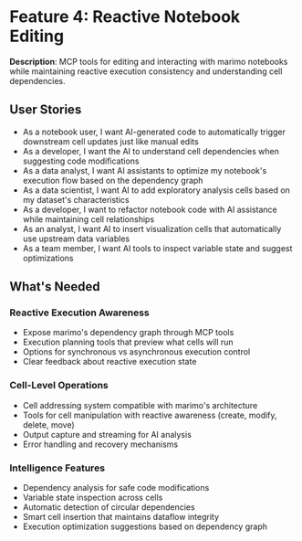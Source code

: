 # Feature 4: Reactive Notebook Editing

**Description**: MCP tools for editing and interacting with marimo notebooks while maintaining reactive execution consistency and understanding cell dependencies.

## User Stories

- As a notebook user, I want AI-generated code to automatically trigger downstream cell updates just like manual edits
- As a developer, I want the AI to understand cell dependencies when suggesting code modifications
- As a data analyst, I want AI assistants to optimize my notebook's execution flow based on the dependency graph
- As a data scientist, I want AI to add exploratory analysis cells based on my dataset's characteristics
- As a developer, I want to refactor notebook code with AI assistance while maintaining cell relationships
- As an analyst, I want AI to insert visualization cells that automatically use upstream data variables
- As a team member, I want AI tools to inspect variable state and suggest optimizations

## What's Needed

### Reactive Execution Awareness
- Expose marimo's dependency graph through MCP tools
- Execution planning tools that preview what cells will run
- Options for synchronous vs asynchronous execution control
- Clear feedback about reactive execution state

### Cell-Level Operations
- Cell addressing system compatible with marimo's architecture
- Tools for cell manipulation with reactive awareness (create, modify, delete, move)
- Output capture and streaming for AI analysis
- Error handling and recovery mechanisms

### Intelligence Features
- Dependency analysis for safe code modifications
- Variable state inspection across cells
- Automatic detection of circular dependencies
- Smart cell insertion that maintains dataflow integrity
- Execution optimization suggestions based on dependency graph